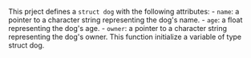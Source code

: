 This prject defines a `struct dog` with the following attributes: - `name`: a pointer to a character string representing the dog's name. - `age`: a float representing the dog's age. - `owner`: a pointer to a character string representing the dog's owner.
This function  initialize a variable of type struct dog.

